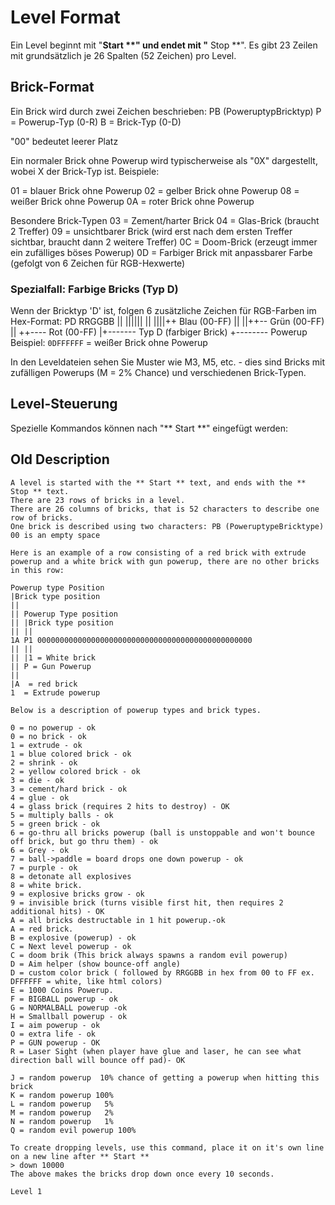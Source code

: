 # Level Format

Ein Level beginnt mit "**Start \**" und endet mit "** Stop **".
Es gibt 23 Zeilen mit grundsätzlich je 26 Spalten (52 Zeichen) pro Level.

## Brick-Format

Ein Brick wird durch zwei Zeichen beschrieben:
PB (PoweruptypBricktyp)
P = Powerup-Typ (0-R)
B = Brick-Typ (0-D)

"00" bedeutet leerer Platz

Ein normaler Brick ohne Powerup wird typischerweise als "0X" dargestellt, wobei X der Brick-Typ ist. Beispiele:

01 = blauer Brick ohne Powerup
02 = gelber Brick ohne Powerup
08 = weißer Brick ohne Powerup
0A = roter Brick ohne Powerup

Besondere Brick-Typen
03 = Zement/harter Brick
04 = Glas-Brick (braucht 2 Treffer)
09 = unsichtbarer Brick (wird erst nach dem ersten Treffer sichtbar, braucht dann 2 weitere Treffer)
0C = Doom-Brick (erzeugt immer ein zufälliges böses Powerup)
0D = Farbiger Brick mit anpassbarer Farbe (gefolgt von 6 Zeichen für RGB-Hexwerte)

### Spezialfall: Farbige Bricks (Typ D)

Wenn der Bricktyp 'D' ist, folgen 6 zusätzliche Zeichen für RGB-Farben im Hex-Format:
PD RRGGBB || |||||| || ||||++ Blau (00-FF) || ||++-- Grün (00-FF) || ++---- Rot (00-FF) |+------- Typ D (farbiger Brick) +-------- Powerup
Beispiel: `0DFFFFFF` = weißer Brick ohne Powerup

In den Leveldateien sehen Sie Muster wie M3, M5, etc. - dies sind Bricks mit zufälligen Powerups (M = 2% Chance) und
verschiedenen Brick-Typen.

## Level-Steuerung

Spezielle Kommandos können nach "** Start **" eingefügt werden:

## Old Description

```text
A level is started with the ** Start ** text, and ends with the ** Stop ** text.
There are 23 rows of bricks in a level.
There are 26 columns of bricks, that is 52 characters to describe one row of bricks.
One brick is described using two characters: PB (PoweruptypeBricktype)
00 is an empty space

Here is an example of a row consisting of a red brick with extrude powerup and a white brick with gun powerup, there are no other bricks in this row:

Powerup type Position
|Brick type position
||
|| Powerup Type position
|| |Brick type position
|| ||
1A P1 000000000000000000000000000000000000000000000000
|| ||
|| |1 = White brick
|| P = Gun Powerup
||
|A  = red brick
1  = Extrude powerup

Below is a description of powerup types and brick types.

0 = no powerup - ok
0 = no brick - ok
1 = extrude - ok
1 = blue colored brick - ok
2 = shrink - ok
2 = yellow colored brick - ok
3 = die - ok
3 = cement/hard brick - ok
4 = glue - ok
4 = glass brick (requires 2 hits to destroy) - OK
5 = multiply balls - ok
5 = green brick - ok
6 = go-thru all bricks powerup (ball is unstoppable and won't bounce off brick, but go thru them) - ok
6 = Grey - ok
7 = ball->paddle = board drops one down powerup - ok
7 = purple - ok
8 = detonate all explosives
8 = white brick.
9 = explosive bricks grow - ok
9 = invisible brick (turns visible first hit, then requires 2 additional hits) - OK
A = all bricks destructable in 1 hit powerup.-ok
A = red brick.
B = explosive (powerup) - ok
C = Next level powerup - ok
C = doom brik (This brick always spawns a random evil powerup)
D = Aim helper (show bounce-off angle)
D = custom color brick ( followed by RRGGBB in hex from 00 to FF ex. DFFFFFF = white, like html colors)
E = 1000 Coins Powerup.
F = BIGBALL powerup - ok
G = NORMALBALL powerup -ok
H = Smallball powerup - ok
I = aim powerup - ok
O = extra life - ok
P = GUN powerup - OK
R = Laser Sight (when player have glue and laser, he can see what direction ball will bounce off pad)- OK

J = random powerup  10% chance of getting a powerup when hitting this brick
K = random powerup 100%
L = random powerup   5%
M = random powerup   2%
N = random powerup   1%
Q = random evil powerup 100%

To create dropping levels, use this command, place it on it's own line on a new line after ** Start **
> down 10000
The above makes the bricks drop down once every 10 seconds.

Level 1
```
